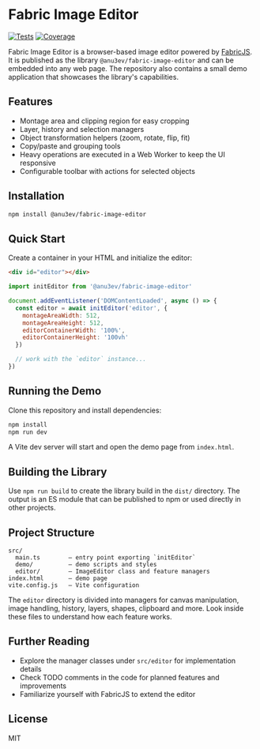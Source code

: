 # Fabric Image Editor

[![Tests](https://github.com/Anu3ev/image-editor/actions/workflows/test.yml/badge.svg?branch=refactor)](https://github.com/Anu3ev/image-editor/actions/workflows/test.yml)
[![Coverage](https://img.shields.io/badge/coverage-96%25-brightgreen)](https://github.com/Anu3ev/image-editor/actions)

Fabric Image Editor is a browser-based image editor powered by [FabricJS](https://fabricjs.com/). It is published as the library `@anu3ev/fabric-image-editor` and can be embedded into any web page. The repository also contains a small demo application that showcases the library's capabilities.

## Features

- Montage area and clipping region for easy cropping
- Layer, history and selection managers
- Object transformation helpers (zoom, rotate, flip, fit)
- Copy/paste and grouping tools
- Heavy operations are executed in a Web Worker to keep the UI responsive
- Configurable toolbar with actions for selected objects

## Installation

```bash
npm install @anu3ev/fabric-image-editor
````

## Quick Start

Create a container in your HTML and initialize the editor:

```html
<div id="editor"></div>
```

```javascript
import initEditor from '@anu3ev/fabric-image-editor'

document.addEventListener('DOMContentLoaded', async () => {
  const editor = await initEditor('editor', {
    montageAreaWidth: 512,
    montageAreaHeight: 512,
    editorContainerWidth: '100%',
    editorContainerHeight: '100vh'
  })

  // work with the `editor` instance...
})
```

## Running the Demo

Clone this repository and install dependencies:

```bash
npm install
npm run dev
```

A Vite dev server will start and open the demo page from `index.html`.

## Building the Library

Use `npm run build` to create the library build in the `dist/` directory. The output is an ES module that can be published to npm or used directly in other projects.

## Project Structure

```
src/
  main.ts        – entry point exporting `initEditor`
  demo/          – demo scripts and styles
  editor/        – ImageEditor class and feature managers
index.html       – demo page
vite.config.js   – Vite configuration
```

The `editor` directory is divided into managers for canvas manipulation, image handling, history, layers, shapes, clipboard and more. Look inside these files to understand how each feature works.

## Further Reading

* Explore the manager classes under `src/editor` for implementation details
* Check TODO comments in the code for planned features and improvements
* Familiarize yourself with FabricJS to extend the editor

## License

MIT
